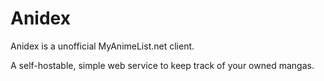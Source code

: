 # Anidex
Anidex is a unofficial MyAnimeList.net client.

A self-hostable, simple web service to keep track of your owned mangas.
